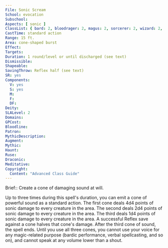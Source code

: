 ```yaml
---
File: Sonic Scream
School: evocation
Subschool: 
Aspects: [ sonic ]
ClassList: { bard: 2, bloodrager: 2, magus: 2, sorcerer: 2, wizard: 2, psychic: 2 }
CastTime: standard action
Range: 15 ft.
Area: cone-shaped burst
Effect: 
Targets: 
Duration: 1 round/level or until discharged (see text)
Dismissible: 
Shapeable: 
SavingThrow: Reflex half (see text)
SR: yes
Components:
  V: yes
  S: yes
  M: 
  F: 
  DF: 
Deity: 
SLALevel: 2
Domains: 
GPCost: 
Bloodline: 
Patron: 
MythicDescription: 
Augment: 
Mythic: 
Haunt: 
Ruse: 
Draconic: 
Meditative: 
Copyright:
  Content: "Advanced Class Guide"
---
```

Brief:: Create a cone of damaging sound at will.

Up to three times during this spell's duration, you can emit a cone of powerful sound as a standard action. The first cone deals 4d4 points of sonic damage to every creature in the area. The second deals 2d4 points of sonic damage to every creature in the area. The third deals 1d4 points of sonic damage to every creature in the area. A successful Reflex save against a cone halves that cone's damage. After the third cone of sound, the spell ends. Until you use all three cones, you cannot use your voice for any magic-related purpose (bardic performance, verbal spellcasting, and so on), and cannot speak at any volume lower than a shout.
